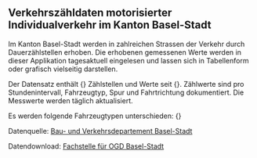 ## Verkehrszähldaten motorisierter Individualverkehr im Kanton Basel-Stadt
Im Kanton Basel-Stadt werden in zahlreichen Strassen der Verkehr durch Dauerzählstellen erhoben. Die erhobenen gemessenen Werte werden in dieser Applikation tagesaktuell eingelesen und lassen sich in Tabellenform oder grafisch vielseitig darstellen.

Der Datensatz enthält {} Zählstellen und Werte seit {}. Zählwerte sind pro Stundenintervall, Fahrzeugtyp, Spur und Fahrtrichtung dokumentiert. Die Messwerte werden täglich aktualisiert. 

Es werden folgende Fahrzeugtypen unterschieden: {}

Datenquelle: [Bau- und Verkehrsdepartement Basel-Stadt](https://www.bvd.bs.ch/)

Datendownload: [Fachstelle für OGD Basel-Stadt](https://data.bs.ch/explore/dataset/100006/information/?sort=datetimefrom)
